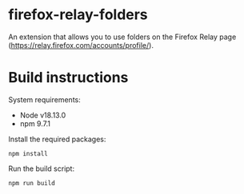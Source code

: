 # firefox-relay-folders

An extension that allows you to use folders on the Firefox Relay page (https://relay.firefox.com/accounts/profile/).

# Build instructions

System requirements:

- Node v18.13.0
- npm 9.7.1

Install the required packages:

```shell
npm install
```

Run the build script:

```shell
npm run build
```
